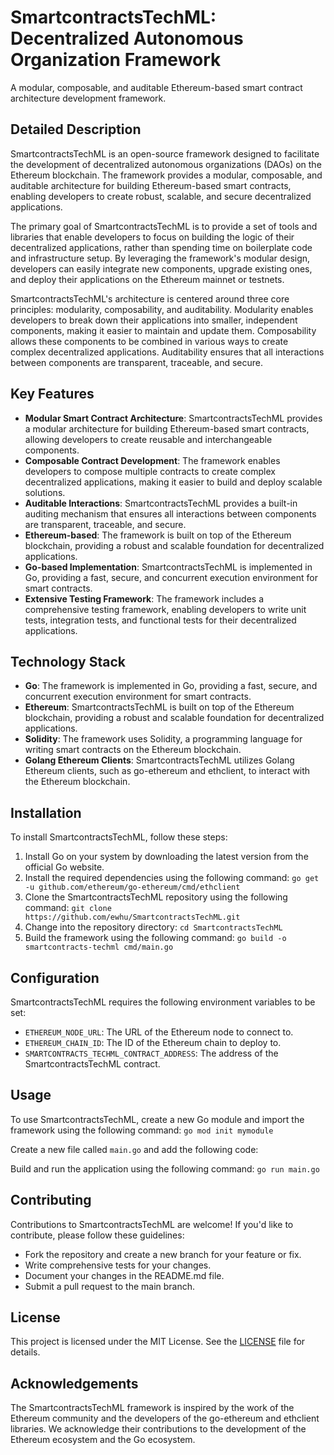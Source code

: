 # SmartcontractsTechML: Decentralized Autonomous Organization Framework
A modular, composable, and auditable Ethereum-based smart contract architecture development framework.

## Detailed Description

SmartcontractsTechML is an open-source framework designed to facilitate the development of decentralized autonomous organizations (DAOs) on the Ethereum blockchain. The framework provides a modular, composable, and auditable architecture for building Ethereum-based smart contracts, enabling developers to create robust, scalable, and secure decentralized applications.

The primary goal of SmartcontractsTechML is to provide a set of tools and libraries that enable developers to focus on building the logic of their decentralized applications, rather than spending time on boilerplate code and infrastructure setup. By leveraging the framework's modular design, developers can easily integrate new components, upgrade existing ones, and deploy their applications on the Ethereum mainnet or testnets.

SmartcontractsTechML's architecture is centered around three core principles: modularity, composability, and auditability. Modularity enables developers to break down their applications into smaller, independent components, making it easier to maintain and update them. Composability allows these components to be combined in various ways to create complex decentralized applications. Auditability ensures that all interactions between components are transparent, traceable, and secure.

## Key Features

* **Modular Smart Contract Architecture**: SmartcontractsTechML provides a modular architecture for building Ethereum-based smart contracts, allowing developers to create reusable and interchangeable components.
* **Composable Contract Development**: The framework enables developers to compose multiple contracts to create complex decentralized applications, making it easier to build and deploy scalable solutions.
* **Auditable Interactions**: SmartcontractsTechML provides a built-in auditing mechanism that ensures all interactions between components are transparent, traceable, and secure.
* **Ethereum-based**: The framework is built on top of the Ethereum blockchain, providing a robust and scalable foundation for decentralized applications.
* **Go-based Implementation**: SmartcontractsTechML is implemented in Go, providing a fast, secure, and concurrent execution environment for smart contracts.
* **Extensive Testing Framework**: The framework includes a comprehensive testing framework, enabling developers to write unit tests, integration tests, and functional tests for their decentralized applications.

## Technology Stack

* **Go**: The framework is implemented in Go, providing a fast, secure, and concurrent execution environment for smart contracts.
* **Ethereum**: SmartcontractsTechML is built on top of the Ethereum blockchain, providing a robust and scalable foundation for decentralized applications.
* **Solidity**: The framework uses Solidity, a programming language for writing smart contracts on the Ethereum blockchain.
* **Golang Ethereum Clients**: SmartcontractsTechML utilizes Golang Ethereum clients, such as go-ethereum and ethclient, to interact with the Ethereum blockchain.

## Installation

To install SmartcontractsTechML, follow these steps:

1. Install Go on your system by downloading the latest version from the official Go website.
2. Install the required dependencies using the following command: `go get -u github.com/ethereum/go-ethereum/cmd/ethclient`
3. Clone the SmartcontractsTechML repository using the following command: `git clone https://github.com/ewhu/SmartcontractsTechML.git`
4. Change into the repository directory: `cd SmartcontractsTechML`
5. Build the framework using the following command: `go build -o smartcontracts-techml cmd/main.go`

## Configuration

SmartcontractsTechML requires the following environment variables to be set:

* `ETHEREUM_NODE_URL`: The URL of the Ethereum node to connect to.
* `ETHEREUM_CHAIN_ID`: The ID of the Ethereum chain to deploy to.
* `SMARTCONTRACTS_TECHML_CONTRACT_ADDRESS`: The address of the SmartcontractsTechML contract.

## Usage

To use SmartcontractsTechML, create a new Go module and import the framework using the following command: `go mod init mymodule`

Create a new file called `main.go` and add the following code:

Build and run the application using the following command: `go run main.go`

## Contributing

Contributions to SmartcontractsTechML are welcome! If you'd like to contribute, please follow these guidelines:

* Fork the repository and create a new branch for your feature or fix.
* Write comprehensive tests for your changes.
* Document your changes in the README.md file.
* Submit a pull request to the main branch.

## License

This project is licensed under the MIT License. See the [LICENSE](https://github.com/ewhu/SmartcontractsTechML/blob/main/LICENSE) file for details.

## Acknowledgements

The SmartcontractsTechML framework is inspired by the work of the Ethereum community and the developers of the go-ethereum and ethclient libraries. We acknowledge their contributions to the development of the Ethereum ecosystem and the Go ecosystem.